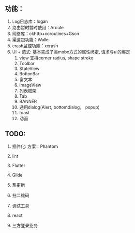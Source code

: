 
## 功能：
1. Log日志库：logan 
2. 路由暂时暂时使用：Aroute
3. 网络库：okhttp+coroutines+Gson
4. 渠道包功能：Walle
5. crash监控功能：xcrash
6. UI + 范式: 基本完成了类mobx方式的属性绑定, 请求与ui的绑定
    1. view 支持corner radius, shape stroke
    2. Toolbar
    3. StateView
    4. BottonBar
    5. 富文本
    6. imageView 
    7. 列表框架
    8. Tab
    9. BANNER
    10. 通用dialog(Alert, bottomdialog， popup)
    11. toast
    12. 动画

## TODO:
1. 插件化: 方案：Phantom
2. lint
3. Flutter
4. Glide
5. 热更新
6. 扫二维码
7. 调试工具

9. react
10. 三方登录业务